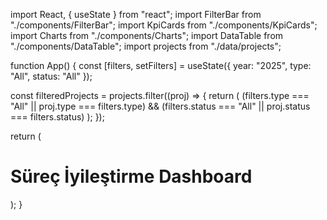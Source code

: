 import React, { useState } from "react";
import FilterBar from "./components/FilterBar";
import KpiCards from "./components/KpiCards";
import Charts from "./components/Charts";
import DataTable from "./components/DataTable";
import projects from "./data/projects";

function App() {
  const [filters, setFilters] = useState({ year: "2025", type: "All", status: "All" });

  const filteredProjects = projects.filter((proj) => {
    return (
      (filters.type === "All" || proj.type === filters.type) &&
      (filters.status === "All" || proj.status === filters.status)
    );
  });

  return (
    <div className="p-6 bg-gray-100 min-h-screen">
      <h1 className="text-3xl font-bold mb-6">Süreç İyileştirme Dashboard</h1>
      <FilterBar filters={filters} setFilters={setFilters} />
      <KpiCards projects={filteredProjects} />
      <Charts projects={filteredProjects} />
      <DataTable projects={filteredProjects} />
    </div>
  );
}
